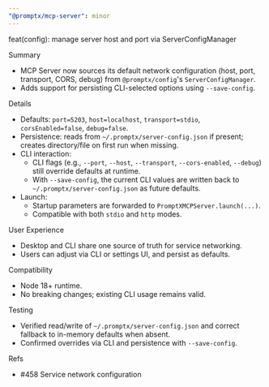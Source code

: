 ```yaml
---
"@promptx/mcp-server": minor
---
```


feat(config): manage server host and port via ServerConfigManager

Summary
- MCP Server now sources its default network configuration (host, port, transport, CORS, debug) from `@promptx/config`'s `ServerConfigManager`.
- Adds support for persisting CLI-selected options using `--save-config`.

Details
- Defaults: `port=5203`, `host=localhost`, `transport=stdio`, `corsEnabled=false`, `debug=false`.
- Persistence: reads from `~/.promptx/server-config.json` if present; creates directory/file on first run when missing.
- CLI interaction:
  - CLI flags (e.g., `--port`, `--host`, `--transport`, `--cors-enabled`, `--debug`) still override defaults at runtime.
  - With `--save-config`, the current CLI values are written back to `~/.promptx/server-config.json` as future defaults.
- Launch:
  - Startup parameters are forwarded to `PromptXMCPServer.launch(...)`.
  - Compatible with both `stdio` and `http` modes.

User Experience
- Desktop and CLI share one source of truth for service networking.
- Users can adjust via CLI or settings UI, and persist as defaults.

Compatibility
- Node 18+ runtime.
- No breaking changes; existing CLI usage remains valid.

Testing
- Verified read/write of `~/.promptx/server-config.json` and correct fallback to in-memory defaults when absent.
- Confirmed overrides via CLI and persistence with `--save-config`.

Refs
- #458 Service network configuration
